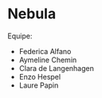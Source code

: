 # Nebula

Equipe:

* Federica Alfano
* Aymeline Chemin
* Clara de Langenhagen
* Enzo Hespel
* Laure Papin
